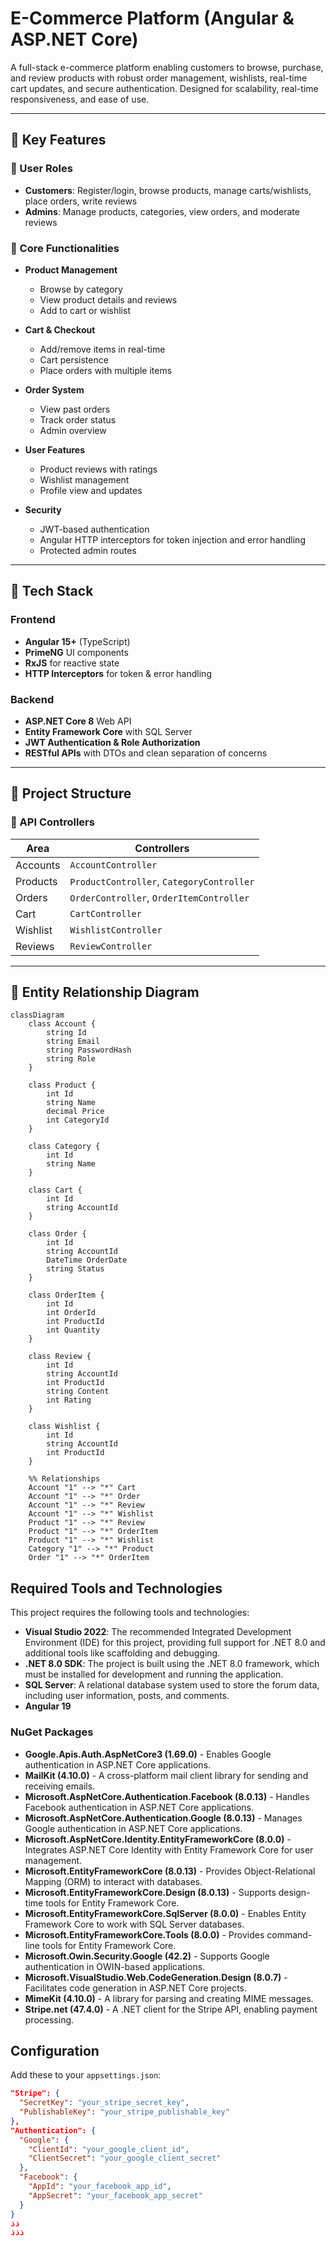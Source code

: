 # E-Commerce Platform (Angular & ASP.NET Core)

A full-stack e-commerce platform enabling customers to browse, purchase, and review products with robust order management, wishlists, real-time cart updates, and secure authentication. Designed for scalability, real-time responsiveness, and ease of use.

---

## 🚀 Key Features

### 👤 User Roles
- **Customers**: Register/login, browse products, manage carts/wishlists, place orders, write reviews  
- **Admins**: Manage products, categories, view orders, and moderate reviews  

### 🛒 Core Functionalities
- **Product Management**
  - Browse by category  
  - View product details and reviews  
  - Add to cart or wishlist  

- **Cart & Checkout**
  - Add/remove items in real-time  
  - Cart persistence  
  - Place orders with multiple items  

- **Order System**
  - View past orders  
  - Track order status  
  - Admin overview  

- **User Features**
  - Product reviews with ratings  
  - Wishlist management  
  - Profile view and updates  

- **Security**
  - JWT-based authentication  
  - Angular HTTP interceptors for token injection and error handling  
  - Protected admin routes  

---

## 🧱 Tech Stack

### Frontend
- **Angular 15+** (TypeScript)  
- **PrimeNG** UI components  
- **RxJS** for reactive state  
- **HTTP Interceptors** for token & error handling  

### Backend
- **ASP.NET Core 8** Web API  
- **Entity Framework Core** with SQL Server  
- **JWT Authentication & Role Authorization**  
- **RESTful APIs** with DTOs and clean separation of concerns  

---

## 📁 Project Structure

### 🔌 API Controllers

| Area         | Controllers                                    |
|--------------|------------------------------------------------|
| Accounts     | `AccountController`                            |
| Products     | `ProductController`, `CategoryController`      |
| Orders       | `OrderController`, `OrderItemController`       |
| Cart         | `CartController`                               |
| Wishlist     | `WishlistController`                           |
| Reviews      | `ReviewController`                             |

---

## 🧩 Entity Relationship Diagram

```mermaid
classDiagram
    class Account {
        string Id
        string Email
        string PasswordHash
        string Role
    }

    class Product {
        int Id
        string Name
        decimal Price
        int CategoryId
    }

    class Category {
        int Id
        string Name
    }

    class Cart {
        int Id
        string AccountId
    }

    class Order {
        int Id
        string AccountId
        DateTime OrderDate
        string Status
    }

    class OrderItem {
        int Id
        int OrderId
        int ProductId
        int Quantity
    }

    class Review {
        int Id
        string AccountId
        int ProductId
        string Content
        int Rating
    }

    class Wishlist {
        int Id
        string AccountId
        int ProductId
    }

    %% Relationships
    Account "1" --> "*" Cart
    Account "1" --> "*" Order
    Account "1" --> "*" Review
    Account "1" --> "*" Wishlist
    Product "1" --> "*" Review
    Product "1" --> "*" OrderItem
    Product "1" --> "*" Wishlist
    Category "1" --> "*" Product
    Order "1" --> "*" OrderItem
```
## Required Tools and Technologies

This project requires the following tools and technologies:

- **Visual Studio 2022**: The recommended Integrated Development Environment (IDE) for this project, providing full support for .NET 8.0 and additional tools like scaffolding and debugging.
- **.NET 8.0 SDK**: The project is built using the .NET 8.0 framework, which must be installed for development and running the application.
- **SQL Server**: A relational database system used to store the forum data, including user information, posts, and comments.
- **Angular 19**


### NuGet Packages  

- **Google.Apis.Auth.AspNetCore3 (1.69.0)** - Enables Google authentication in ASP.NET Core applications.  
- **MailKit (4.10.0)** - A cross-platform mail client library for sending and receiving emails.  
- **Microsoft.AspNetCore.Authentication.Facebook (8.0.13)** - Handles Facebook authentication in ASP.NET Core applications.  
- **Microsoft.AspNetCore.Authentication.Google (8.0.13)** - Manages Google authentication in ASP.NET Core applications.  
- **Microsoft.AspNetCore.Identity.EntityFrameworkCore (8.0.0)** - Integrates ASP.NET Core Identity with Entity Framework Core for user management.  
- **Microsoft.EntityFrameworkCore (8.0.13)** - Provides Object-Relational Mapping (ORM) to interact with databases.  
- **Microsoft.EntityFrameworkCore.Design (8.0.13)** - Supports design-time tools for Entity Framework Core.  
- **Microsoft.EntityFrameworkCore.SqlServer (8.0.0)** - Enables Entity Framework Core to work with SQL Server databases.  
- **Microsoft.EntityFrameworkCore.Tools (8.0.0)** - Provides command-line tools for Entity Framework Core.  
- **Microsoft.Owin.Security.Google (42.2)** - Supports Google authentication in OWIN-based applications.  
- **Microsoft.VisualStudio.Web.CodeGeneration.Design (8.0.7)** - Facilitates code generation in ASP.NET Core projects.  
- **MimeKit (4.10.0)** - A library for parsing and creating MIME messages.  
- **Stripe.net (47.4.0)** - A .NET client for the Stripe API, enabling payment processing.  
## Configuration

Add these to your `appsettings.json`:

```json
"Stripe": {
  "SecretKey": "your_stripe_secret_key",
  "PublishableKey": "your_stripe_publishable_key"
},
"Authentication": {
  "Google": {
    "ClientId": "your_google_client_id",
    "ClientSecret": "your_google_client_secret"
  },
  "Facebook": {
    "AppId": "your_facebook_app_id",
    "AppSecret": "your_facebook_app_secret"
  }
}
ذذ
ذذذ
